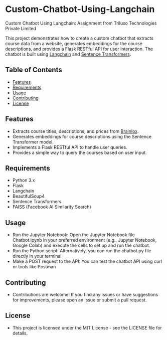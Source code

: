 # Custom-Chatbot-Using-Langchain
Custom Chatbot Using Langchain: Assignment from Triluxo Technologies Private Limited

This project demonstrates how to create a custom chatbot that extracts course data from a website, generates embeddings for the course descriptions, and provides a Flask RESTful API for user interaction. The chatbot is built using [Langchain](https://langchain.readthedocs.io/) and [Sentence Transformers](https://www.sbert.net/).

## Table of Contents
- [Features](#features)
- [Requirements](#requirements)
- [Usage](#usage)
- [Contributing](#contributing)
- [License](#license)

## Features
- Extracts course titles, descriptions, and prices from [Brainlox](https://brainlox.com/courses/category/technical).
- Generates embeddings for course descriptions using the Sentence Transformer model.
- Implements a Flask RESTful API to handle user queries.
- Provides a simple way to query the courses based on user input.

## Requirements
- Python 3.x
- Flask
- Langchain
- BeautifulSoup4
- Sentence Transformers
- FAISS (Facebook AI Similarity Search)

## Usage
- Run the Jupyter Notebook: Open the Jupyter Notebook file Chatbot.ipynb in your preferred environment (e.g., Jupyter Notebook, Google Colab) and execute the cells to set up and run the chatbot.
- Run the Python script: Alternatively, you can run the chatbot.py file directly in your terminal
- Make a POST request to the API: You can test the chatbot API using curl or tools like Postman

## Contributing
- Contributions are welcome! If you find any issues or have suggestions for improvements, please open an issue or submit a pull request.

## License
- This project is licensed under the MIT License - see the LICENSE file for details.
